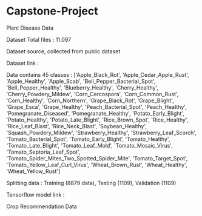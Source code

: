 # Capstone-Project

Plant Disease Data

Dataset Total files : 11.097

Dataset source, collected from public dataset

Dataset link : 

Data contains 45 classes : ['Apple_Black_Rot', 'Apple_Cedar_Apple_Rust', 'Apple_Healthy', 'Apple_Scab', 'Bell_Pepper_Bacterial_Spot', 'Bell_Pepper_Healthy', 'Blueberry_Healthy', 'Cherry_Healthy', 
'Cherry_Powdery_Mildew', 'Corn_Cercospora', 'Corn_Common_Rust', 'Corn_Healthy', 'Corn_Northern', 'Grape_Black_Rot', 'Grape_Blight', 'Grape_Esca', 'Grape_Healthy', 'Peach_Bacterial_Spot', 
'Peach_Healthy', 'Pomegranate_Diseased', 'Pomegranate_Healthy', 'Potato_Early_Blight', 'Potato_Healthy', 'Potato_Late_Blight', 'Rice_Brown_Spot', 'Rice_Healthy', 'Rice_Leaf_Blast', 'Rice_Neck_Blast', 
'Soybean_Healthy', 'Squash_Powdery_Mildew', 'Strawberry_Healthy', 'Strawberry_Leaf_Scorch', 'Tomato_Bacterial_Spot', 'Tomato_Early_Blight', 'Tomato_Healthy', 'Tomato_Late_Blight', 'Tomato_Leaf_Mold', 
'Tomato_Mosaic_Virus', 'Tomato_Septoria_Leaf_Spot', 'Tomato_Spider_Mites_Two_Spotted_Spider_Mite', 'Tomato_Target_Spot', 'Tomato_Yellow_Leaf_Curl_Virus', 'Wheat_Brown_Rust', 'Wheat_Healthy', 'Wheat_Yellow_Rust']

Splitting data : Training (8879 data), Testing (1109), Validation (1109)

Tensorflow model link :

Crop Recommendation Data



